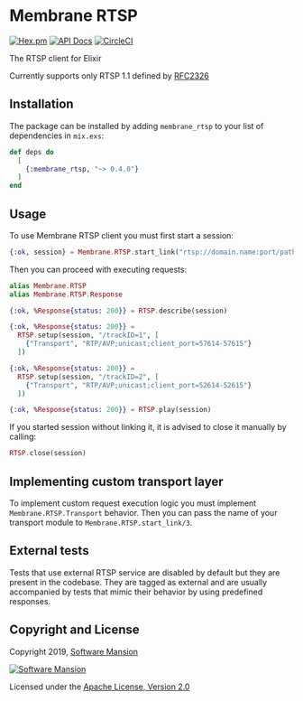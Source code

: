 # Membrane RTSP

[![Hex.pm](https://img.shields.io/hexpm/v/membrane_rtsp.svg)](https://hex.pm/packages/membrane_rtsp)
[![API Docs](https://img.shields.io/badge/api-docs-yellow.svg?style=flat)](https://hexdocs.pm/membrane_rtsp/)
[![CircleCI](https://circleci.com/gh/membraneframework/membrane_rtsp.svg?style=svg)](https://circleci.com/gh/membraneframework/membrane_rtsp)


The RTSP client for Elixir

Currently supports only RTSP 1.1 defined by
[RFC2326](https://tools.ietf.org/html/rfc2326)

## Installation

The package can be installed by adding `membrane_rtsp` to your list
of dependencies in `mix.exs`:

```elixir
def deps do
  [
    {:membrane_rtsp, "~> 0.4.0"}
  ]
end
```

## Usage

To use Membrane RTSP client you must first start a session:

```elixir
{:ok, session} = Membrane.RTSP.start_link("rtsp://domain.name:port/path")
```

Then you can proceed with executing requests:

```elixir
alias Membrane.RTSP
alias Membrane.RTSP.Response

{:ok, %Response{status: 200}} = RTSP.describe(session)

{:ok, %Response{status: 200}} =
  RTSP.setup(session, "/trackID=1", [
    {"Transport", "RTP/AVP;unicast;client_port=57614-57615"}
  ])

{:ok, %Response{status: 200}} =
  RTSP.setup(session, "/trackID=2", [
    {"Transport", "RTP/AVP;unicast;client_port=52614-52615"}
  ])

{:ok, %Response{status: 200}} = RTSP.play(session)
```

If you started session without linking it, it is advised to close it manually
by calling:

```elixir
RTSP.close(session)
```


## Implementing custom transport layer

To implement custom request execution logic you must implement
`Membrane.RTSP.Transport` behavior. Then you can pass
the name of your transport module to `Membrane.RTSP.start_link/3`.

## External tests

Tests that use external RTSP service are disabled by default but they are present
in the codebase. They are tagged as external and are usually accompanied by
tests that mimic their behavior by using predefined responses.

## Copyright and License

Copyright 2019, [Software Mansion](https://swmansion.com/?utm_source=git&utm_medium=readme&utm_campaign=membrane)

[![Software Mansion](https://logo.swmansion.com/logo?color=white&variant=desktop&width=200&tag=membrane-github)](https://swmansion.com/?utm_source=git&utm_medium=readme&utm_campaign=membrane)

Licensed under the [Apache License, Version 2.0](LICENSE)
